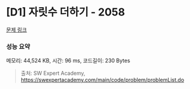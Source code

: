 # [D1] 자릿수 더하기 - 2058 

[문제 링크](https://swexpertacademy.com/main/code/problem/problemDetail.do?contestProbId=AV5QPRjqA10DFAUq) 

### 성능 요약

메모리: 44,524 KB, 시간: 96 ms, 코드길이: 230 Bytes



> 출처: SW Expert Academy, https://swexpertacademy.com/main/code/problem/problemList.do